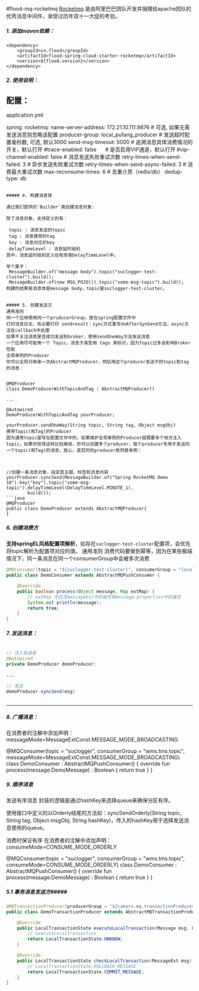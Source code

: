 #flood-mq-rocketmq 
[Rocketmq](https://github.com/apache/rocketmq) 是由阿里巴巴团队开发并捐赠给apache团队的优秀消息中间件，承受过历年双十一大促的考验。


##### 1. 添加maven依赖：

```
<dependency>
    <groupId>cn.flood</groupId>
    <artifactId>flood-spring-cloud-starter-rocketmq</artifactId>
    <version>${flood.version}</version>
</dependency>
```

##### 2. 使用说明：

配置：
---
application.yml

spring:
    rocketmq:
      name-server-address: 172.21.10.111:9876
      # 可选, 如果无需发送消息则忽略该配置
      producer-group: local_pufang_producer
      # 发送超时配置毫秒数, 可选, 默认3000
      send-msg-timeout: 5000
      # 追溯消息具体消费情况的开关，默认打开
      #trace-enabled: false
      # 是否启用VIP通道，默认打开
      #vip-channel-enabled: false
      # 消息发送失败重试次数
      retry-times-when-send-failed: 3
      # 异步发送失败重试次数
      retry-times-when-send-async-failed: 3
      # 消费最大重试次数
      max-reconsume-times: 6
      # 去重介质（redis/db）
      dedup-type: db
```

##### 4. 构建消息体

通过我们提供的`Builder`类创建消息对象:

除了消息对象，支持定义的有：

 topic : 消息发送的topic
 tag : 消息携带的tag
 key : 消息对应的key
 delayTimeLevel : 消息延时级别
其中，消息延时级别定义在枚举类DelayTimeLevel中。

举个栗子：
 MessageBuilder.of("message body").topic("suclogger-test-cluster").build();
 MessageBuilder.of(new MSG_POJO()).topic("some-msg-topic").build();
构建的结果是消息体是message body，topic是suclogger-test-cluster。


##### 5. 创建发送方
通用准则
同一个应用使用同一个pruducerGroup，放在spring配置文件中
打印消息日志，务必要打印 sendresult：sync方式重写doAfterSynSend方法，async方法在callback中处理
如果不关注消息是否成功发送到broker，使用sendOneWay方法发送消息
一个应用尽可能用一个 Topic，消息子类型用 tags 来标识，因为Topic过多会影响Broker性能
全局单例的Producer
你可以全局只继承一次AbstractMQProducer，然后用这个producer发送不同topic和tag的消息：


@MQProducer
class DemoProducerWithTopicAndTag : AbstractMQProducer()

...

@Autowired
DemoProducerWithTopicAndTag yourProducer;

yourProducer.sendOneWay(String topic, String tag, Object msgObj)
携带Topic(和Tag)的Producer
因为通常topic是写在配置文件中的，如果维护全局单例的Producer就需要多个地方注入topic，如果你觉得这样比较麻烦，你可以创建多个producer，每个producer专用于发送同一个topic(和Tag)的消息，放心，底层的的producer依然是单例：



//创建一条消息对象，指定其主题、标签和消息内容
yourProducer.syncSend(MessageBuilder.of("Spring RocketMQ demo 10").key("key").topic("some-msg-topic").delayTimeLevel(DelayTimeLevel.MINUTE_1).
        build());
```java
@MQProducer
public class DemoProducer extends AbstractMQProducer{
}
```

##### 6. 创建消费方

**支持springEL风格配置项解析**，如存在`suclogger-test-cluster`配置项，会优先将topic解析为配置项对应的值。
通用准则
消费代码要做到幂等，因为在某些极端情况下，同一条消息在同一个consumerGroup中会被多次消费

```java
@MQConsumer(topic = "${suclogger-test-cluster}", consumerGroup = "local_sucloger_dev")
public class DemoConsumer extends AbstractMQPushConsumer {

    @Override
    public boolean process(Object message, Map extMap) {
        // extMap 中包含messageExt中的属性和message.properties中的属性
        System.out.println(message);
        return true;
    }
}
```

##### 7. 发送消息：


```java

// 注入发送者
@Autowired
private DemoProducer demoProducer;
    
...
    
// 发送
demoProducer.syncSend(msg)
    
```



------
##### 8. 广播消息：
在消费者的注解中添加声明：messageMode=MessageExtConst.MESSAGE_MODE_BROADCASTING

@MQConsumer(topic = "suclogger", consumerGroup = "wms.tms.topic", messageMode=MessageExtConst.MESSAGE_MODE_BROADCASTING)
class DemoConsumer : AbstractMQPushConsumer<DemoMessage>() {
    override fun process(message:DemoMessage) : Boolean {
        return true
    }
}


##### 9. 顺序消息
发送有序消息
封装的逻辑是通过hashKey来选择queue来确保分区有序。

使用接口中定义的以Orderly结尾的方法如：syncSendOrderly(String topic, String tag, Object msgObj, String hashKey)，传入的hashKey用于选择发送消息使用的queue。

消费时保证有序
在消费者的注解中添加声明：consumeMode=CONSUME_MODE_ORDERLY

@MQConsumer(topic = "suclogger", consumerGroup = "wms.tms.topic", consumeMode=CONSUME_MODE_ORDERLY)
class DemoConsumer : AbstractMQPushConsumer<DemoMessage>() {
    override fun process(message:DemoMessage) : Boolean {
        return true
    }
}



##### 5.1 事务消息发送方#####

```java
@MQTransactionProducer(producerGroup = "${camaro.mq.transactionProducerGroup}")
public class DemoTransactionProducer extends AbstractMQTransactionProducer {

    @Override
    public LocalTransactionState executeLocalTransaction(Message msg, Object arg) {
        // executeLocalTransaction
        return LocalTransactionState.UNKNOW;
    }

    @Override
    public LocalTransactionState checkLocalTransaction(MessageExt msg) {
        // LocalTransactionState.ROLLBACK_MESSAGE
        return LocalTransactionState.COMMIT_MESSAGE;
    }
}
```


